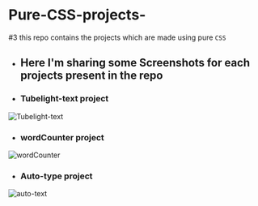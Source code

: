 # Pure-CSS-projects-
#3  this repo contains the projects which are made using pure `CSS`

- ## Here I'm sharing some Screenshots for each projects present in the repo

- ### Tubelight-text project
![Tubelight-text](https://user-images.githubusercontent.com/77436328/113549833-b4631400-960f-11eb-9c1e-e1e90586a1ea.gif)

- ### wordCounter project
![wordCounter](https://user-images.githubusercontent.com/77436328/113549464-196a3a00-960f-11eb-9866-3b2265ad449c.gif)

- ### Auto-type project
![auto-text](https://user-images.githubusercontent.com/77436328/113549905-d2307900-960f-11eb-9069-7822dbce5441.gif)
